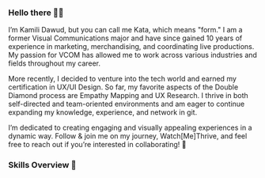 ### Hello there 👋🏾
I’m Kamili Dawud, but you can call me Kata, which means "form." I am a former Visual Communications major and have since gained 10 years of experience in marketing, merchandising, and coordinating live productions. My passion for VCOM has allowed me to work across various industries and fields throughout my career.

More recently, I decided to venture into the tech world and earned my certification in UX/UI Design. So far, my favorite aspects of the Double Diamond process are Empathy Mapping and UX Research. I thrive in both self-directed and team-oriented environments and am eager to continue expanding my knowledge, experience, and network in git.

I’m dedicated to creating engaging and visually appealing experiences in a dynamic way. Follow & join me on my journey, Watch[Me]Thrive, and feel free to reach out if you’re interested in collaborating! 🌱

### Skills Overview 💼
